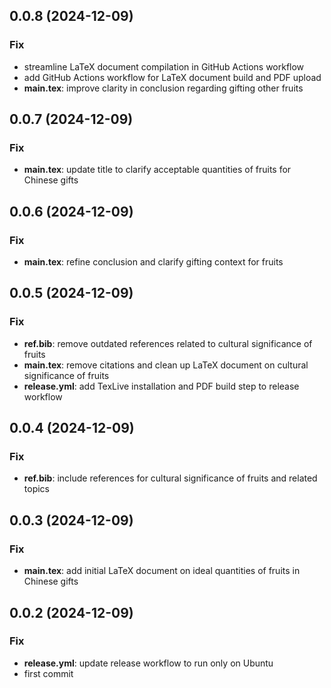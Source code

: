 ## 0.0.8 (2024-12-09)

### Fix

- streamline LaTeX document compilation in GitHub Actions workflow
- add GitHub Actions workflow for LaTeX document build and PDF upload
- **main.tex**: improve clarity in conclusion regarding gifting other fruits

## 0.0.7 (2024-12-09)

### Fix

- **main.tex**: update title to clarify acceptable quantities of fruits for Chinese gifts

## 0.0.6 (2024-12-09)

### Fix

- **main.tex**: refine conclusion and clarify gifting context for fruits

## 0.0.5 (2024-12-09)

### Fix

- **ref.bib**: remove outdated references related to cultural significance of fruits
- **main.tex**: remove citations and clean up LaTeX document on cultural significance of fruits
- **release.yml**: add TexLive installation and PDF build step to release workflow

## 0.0.4 (2024-12-09)

### Fix

- **ref.bib**: include references for cultural significance of fruits and related topics

## 0.0.3 (2024-12-09)

### Fix

- **main.tex**: add initial LaTeX document on ideal quantities of fruits in Chinese gifts

## 0.0.2 (2024-12-09)

### Fix

- **release.yml**: update release workflow to run only on Ubuntu
- first commit
